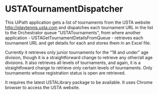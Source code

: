 # USTATournamentDispatcher
This UiPath application gets a list of tournaments from the USTA website http://playtennis.usta.com and 
dispatches each tournament URL in the list to the Orchestrator queue "USTATournaments", from where another
application - USTAGetTournamentDetailsFromQueue - retrieves each tournament URL and get details for each
and stores them in an Excel file.


Currently it retrieves only junior tournaments for the "18 and under" age division, though it is a straightforward 
change to retrieve any other/all age divisions.  It also retrieves all levels of tournaments, and again, it is a 
straightfoward change to retrieve only certain levels of tournaments.  Only tournaments whose registration status
is open are retrieved.

It requires the latest USTALibrary package to be available. It uses Chrome browser to access the USTA website.
